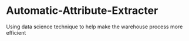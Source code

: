 # Automatic-Attribute-Extracter
Using data science technique to help make the warehouse process more efficient
